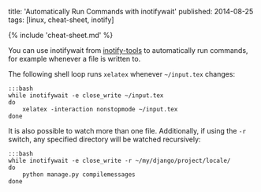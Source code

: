 title: 'Automatically Run Commands with inotifywait'
published: 2014-08-25
tags: [linux, cheat-sheet, inotify]

{% include 'cheat-sheet.md' %}

You can use inotifywait from [inotify-tools][1] to automatically run commands,
for example whenever a file is written to.

The following shell loop runs `xelatex` whenever `~/input.tex` changes:

    :::bash
    while inotifywait -e close_write ~/input.tex
    do
        xelatex -interaction nonstopmode ~/input.tex
    done

It is also possible to watch more than one file.  Additionally, if using the
`-r` switch, any specified directory will be watched recursively:

    :::bash
    while inotifywait -e close_write -r ~/my/django/project/locale/
    do
        python manage.py compilemessages
    done

[1]: http://freecode.com/projects/inotify-tools
